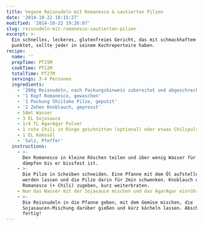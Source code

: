```yaml
---
title: Vegane Reisnudeln mit Romanesco & sautierten Pilzen
date: '2014-10-22 18:15:27'
modified: '2014-10-22 19:26:07'
slug: reisnudeln-mit-romanesco-sautierten-pilzen
excerpt: >-
  Ein schnelles, leckeres, glutenfreies Gericht, das mit schmackhaftem Gemüse
  punktet, sollte jeder in seinem Kochrepertoire haben. 
recipe:
  name: ''
  prepTime: PT15M
  cookTime: PT12M
  totalTime: PT27M
  servings: 3-4 Personen
  ingredients:
    - '200g Reisnudeln, nach Packungshinweis zubereitet und abgeschreckt'
    - '1 Kopf Romanesco, gewaschen'
    - '1 Packung Shiitake Pilze, geputzt'
    - '2 Zehen Knoblauch, gepresst'
    - 50ml Wasser
    - 3 EL Sojasauce
    - 1/4 TL AgarAgar Pulver
    - 1 rote Chili in Ringe geschnitten (optional) oder etwas Chilipulver
    - 1 EL Kokosöl
    - 'Salz, Pfeffer'
  instructions:
    - >-
      Den Romanesco in kleine Röschen teilen und über wenig Wasser für 4-5min
      dämpfen bis er bissfest ist.
    - >-
      Die Pilze in Scheiben schneiden. Eine Pfanne mit dem Öl aufstellen, heiß
      werden lassen und die Pilze darin für 2min schwenken. Knoblauch und
      Romanesco (+ Chili) zugeben, kurz weiterbraten.
    - Nun das Wasser mit der Sojasauce mischen und das AgarAgar einrühren.
    - >-
      Die Reisnudeln in die Pfanne geben, mit dem Gemüse mischen, die
      Sojasaucen-Mischung darüber gießen und kürz köcheln lassen. Abschmecken,
      fertig!
---
```


